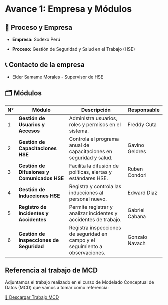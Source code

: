 # Avance 1: Empresa y Módulos
## 🏢 Proceso y Empresa

- **Empresa:** Sodexo Perú

- **Proceso:** Gestión de Seguridad y Salud en el Trabajo (HSE)

## 📞 Contacto de la empresa

- Elder Samame Morales - Supervisor de HSE

## 🗂️ Módulos

| N° | Módulo                                      | Descripción                                                                                            | Responsable      |
|----|---------------------------------------------|--------------------------------------------------------------------------------------------------------|------------------|
| 1  | **Gestión de Usuarios y Accesos**            | Administra usuarios, roles y permisos en el sistema.                                                  |Freddy Cuta|
| 2  | **Gestión de Capacitaciones HSE**            | Controla el programa anual de capacitaciones en seguridad y salud.                                    |Gavino Geldres|
| 3  | **Gestión de Difusiones y Comunicados HSE**  | Facilita la difusión de políticas, alertas y estándares HSE.                                          |Ruben Condori|
| 4  | **Gestión de Inducciones HSE**               | Registra y controla las inducciones al personal nuevo.                                                |Edward Diaz|
| 5  | **Registro de Incidentes y Accidentes**      | Permite registrar y analizar incidentes y accidentes de trabajo.                                      |Gabriel Cabana|
| 6  | **Gestión de Inspecciones de Seguridad**     | Registra inspecciones de seguridad en campo y el seguimiento a observaciones.                         |Gonzalo Navach|

## Referencia al trabajo de MCD

Adjuntamos el trabajo realizado en el curso de Modelado Conceptual de Datos (MCD) que vamos a tomar como referencia:

[📄 Descargar Trabajo MCD](./Monografia_Final_Capacitación.pdf)
